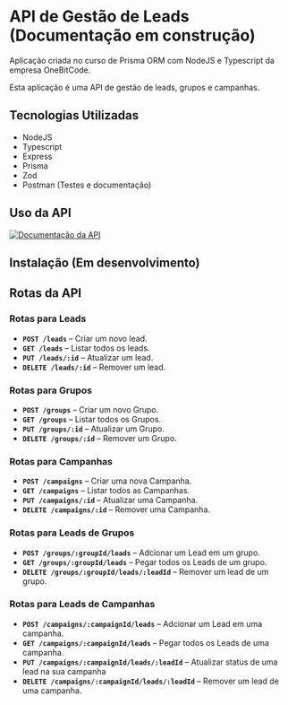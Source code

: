 # API de Gestão de Leads (Documentação em construção)

Aplicação criada no curso de Prisma ORM com NodeJS e Typescript da empresa OneBitCode.

Esta aplicação é uma API de gestão de leads, grupos e campanhas.

## Tecnologias Utilizadas

- NodeJS
- Typescript
- Express
- Prisma
- Zod
- Postman (Testes e documentação)

## Uso da API

[![Documentação da API](https://img.shields.io/badge/Postman-API%20Docs-orange?logo=postman)](https://go.postman.co/workspace/My-Workspace~1d21932c-7a79-4efd-88ad-a5fe0e3d3d5b/documentation/32350193-c8312e8c-2b91-413f-b0d6-867d0d5f89ff?entity=folder-40fe5421-0403-4869-a51a-6f7e28a76de6)

## Instalação (Em desenvolvimento)

## Rotas da API

### Rotas para Leads

- **`POST /leads`** – Criar um novo lead.
- **`GET /leads`** – Listar todos os leads.
- **`PUT /leads/:id`** – Atualizar um lead.
- **`DELETE /leads/:id`** – Remover um lead.

### Rotas para Grupos

- **`POST /groups`** – Criar um novo Grupo.
- **`GET /groups`** – Listar todos os Grupos.
- **`PUT /groups/:id`** – Atualizar um Grupo.
- **`DELETE /groups/:id`** – Remover um Grupo.

### Rotas para Campanhas

- **`POST /campaigns`** – Criar uma nova Campanha.
- **`GET /campaigns`** – Listar todos as Campanhas.
- **`PUT /campaigns/:id`** – Atualizar uma Campanha.
- **`DELETE /campaigns/:id`** – Remover uma Campanha.

### Rotas para Leads de Grupos

- **`POST /groups/:groupId/leads`** – Adcionar um Lead em um grupo.
- **`GET /groups/:groupId/leads`** – Pegar todos os Leads de um grupo.
- **`DELETE /groups/:groupId/leads/:leadId`** – Remover um lead de um grupo.

### Rotas para Leads de Campanhas

- **`POST /campaigns/:campaignId/leads`** – Adcionar um Lead em uma campanha.
- **`GET /campaigns/:campaignId/leads`** – Pegar todos os Leads de uma campanha.
- **`PUT /campaigns/:campaignId/leads/:leadId`** – Atualizar status de uma lead na sua campanha
- **`DELETE /campaigns/:campaignId/leads/:leadId`** – Remover um lead de uma campanha.



